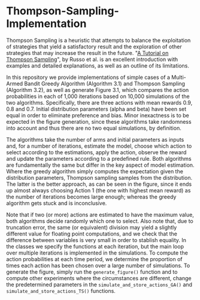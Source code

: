 # Thompson-Sampling-Implementation

Thompson Sampling is a heuristic that attempts to balance the exploitation of strategies that yield a satisfactory result and the exploration of other strategies that may increase the result in the future. "[A Tutorial on Thompson Sampling](https://arxiv.org/abs/1707.02038)", by Russo et al. is an excellent introduction with examples and detailed explanations, as well as an outline of its limitations.

In this repository we provide implementations of simple cases of a Multi-Armed Bandit Greedy Algorithm (Algorithm 3.1) and Thompson Sampling (Algorithm 3.2), as well as generate Figure 3.1, which compares the action probabilities in each of 1,000 iterations based on 10,000 simulations of the two algorithms. Specifically, there are three actions with mean rewards 0.9, 0.8 and 0.7. Initial distribution parameters (alpha and beta) have been set equal in order to eliminate preference and bias. Minor inexactness is to be expected in the figure generation, since these algorithms take randomness into account and thus there are no two equal simulations, by definition.

The algorithms take the number of arms and initial parameters as inputs and, for a number of iterations, estimate the model, choose which action to select according to the estimations, apply the action, observe the reward and update the parameters according to a predefined rule. Both algorithms are fundamentally the same but differ in the key aspect of model estimation. Where the greedy algorithm simply computes the expectation given the distribution parameters, Thompson sampling samples from the distribution. The latter is the better approach, as can be seen in the figure, since it ends up almost always choosing Action 1 (the one with highest mean reward) as the number of iterations becomes large enough; whereas the greedy algorithm gets stuck and is inconclusive. 

Note that if two (or more) actions are estimated to have the maximum value, both algorithms decide randomly which one to select. Also note that, due to truncation error, the same (or equivalent) division may yield a slightly different value for floating point computations, and we check that the difference between variables is very small in order to stablish equality. In the classes we specify the functions at each iteration, but the main loop over multiple iterations is implemented in the simulations. To compute the action probabilities at each time period, we determine the proportion of times each action has been chosen over a large number of simulations. To generate the figure, simply run the `generate_figure()` function and to compute other experiments where the circumstances are different, change the predetermined parameters in the `simulate_and_store_actions_GA()` and `simulate_and_store_actions_TS()` functions.

